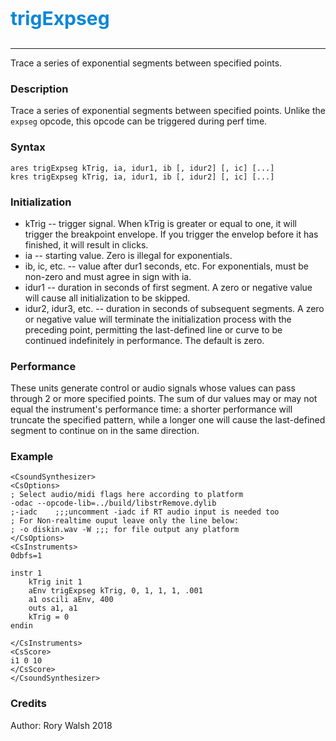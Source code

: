 <p style="font-size:30px;color:hsl(204, 90%, 45%)"><b>trigExpseg</b></p>

----

Trace a series of exponential segments between specified points.

### Description
Trace a series of exponential segments between specified points. Unlike the `expseg` opcode, this opcode can be triggered during perf time.

### Syntax
```csound
ares trigExpseg kTrig, ia, idur1, ib [, idur2] [, ic] [...]
kres trigExpseg kTrig, ia, idur1, ib [, idur2] [, ic] [...]
```

### Initialization

* kTrig -- trigger signal. When kTrig is greater or equal to one, it will trigger the breakpoint envelope. If you trigger the envelop before it has finished, it will result in clicks. 
* ia -- starting value. Zero is illegal for exponentials. 
* ib, ic, etc. -- value after dur1 seconds, etc. For exponentials, must be non-zero and must agree in sign with ia.
* idur1 -- duration in seconds of first segment. A zero or negative value will cause all initialization to be skipped.
* idur2, idur3, etc. -- duration in seconds of subsequent segments. A zero or negative value will terminate the initialization process with the preceding point, permitting the last-defined line or curve to be continued indefinitely in performance. The default is zero.

### Performance

These units generate control or audio signals whose values can pass through 2 or more specified points. The sum of dur values may or may not equal the instrument's performance time: a shorter performance will truncate the specified pattern, while a longer one will cause the last-defined segment to continue on in the same direction.

### Example

```csound
<CsoundSynthesizer>
<CsOptions>
; Select audio/midi flags here according to platform
-odac --opcode-lib=../build/libstrRemove.dylib 
;-iadc    ;;;uncomment -iadc if RT audio input is needed too
; For Non-realtime ouput leave only the line below:
; -o diskin.wav -W ;;; for file output any platform
</CsOptions>
<CsInstruments>
0dbfs=1

instr 1
    kTrig init 1
    aEnv trigExpseg kTrig, 0, 1, 1, 1, .001
    a1 oscili aEnv, 400
    outs a1, a1
    kTrig = 0
endin

</CsInstruments>
<CsScore>
i1 0 10
</CsScore>
</CsoundSynthesizer>
```

### Credits
Author: Rory Walsh
2018